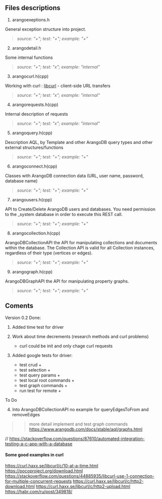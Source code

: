 ## Files descriptions

1. arangoexeptions.h

General exception structure into project.

> _source: "+";    test: "+";  example: "+"_


2. arangodetail.h

Some internal functions

> *source: "+";    test: "x";  example: "internal"*

3. arangocurl.h(cpp)

Working with curl : [libcurl](https://curl.haxx.se/libcurl/c/libcurl.html) - client-side URL transfers

> *source: "+";    test: "x";  example: "internal"*

4. arangorequests.h(cpp)

Internal description of requests

> *source: "+";    test: "x";  example: "internal"*

5. arangoquery.h(cpp)

Description AQL, by Template and other ArangoDB query types and other external structures/functions

> *source: "+";    test: "+";  example: "+"*


6. arangoconnect.h(cpp)

Classes with ArangoDB  connection data (URL, user name, password, database name)

> *source: "+";    test: "+";  example: "+"*

7. arangousers.h(cpp)

API to Create/Delete ArangoDB users and databases. You need permission to the _system database in order to execute this REST call.

> *source: "+";    test: "+";  example: "+"*

8. arangocollection.h(cpp)

ArangoDBCollectionAPI the API for manipulating collections and documents within the database. The Collection API is valid for all Collection instances, regardless of their type (vertices or edges).

> *source: "+";    test: "+";  example: "+"*

9. arangograph.h(cpp)

ArangoDBGraphAPI the API for manipulating property graphs.

> *source: "+";    test: "+";  example: "+"*

## Coments

Version 0.2 Done:

1. Added time test for driver

2. Work about time decrements  (research methods and curl problems)
    - curl could be init and only chage curl requests

3. Added google tests for driver:
   - test crud   +
   - test selection +
   - test query params +
   - test local root commands +
   - test graph commands +
   - run test for remote +


To Do


4. Into ArangoDBCollectionAPI no example for queryEdgesToFrom and removeEdges


>> more detail implement and test graph commands   https://www.arangodb.com/docs/stable/aql/graphs.html


// https://stackoverflow.com/questions/87610/automated-integration-testing-a-c-app-with-a-database

#### Some good examples in curl

https://curl.haxx.se/libcurl/c/10-at-a-time.html
https://pocoproject.org/download.html
https://stackoverflow.com/questions/44885935/libcurl-use-1-connection-for-multiple-concurrent-requests
https://curl.haxx.se/libcurl/c/http2-download.html
https://curl.haxx.se/libcurl/c/http2-upload.html
https://habr.com/ru/post/349818/


